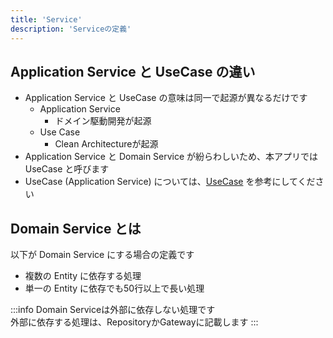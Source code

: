 ```yaml
---
title: 'Service'
description: 'Serviceの定義'
---
```


## Application Service と UseCase の違い

- Application Service と UseCase の意味は同一で起源が異なるだけです
  - Application Service
    - ドメイン駆動開発が起源
  - Use Case
    - Clean Architectureが起源
- Application Service と Domain Service が紛らわしいため、本アプリでは UseCase と呼びます
- UseCase (Application Service) については、[UseCase](UseCase) を参考にしてください

## Domain Service とは

以下が Domain Service にする場合の定義です

- 複数の Entity に依存する処理
- 単一の Entity に依存でも50行以上で長い処理

:::info
Domain Serviceは外部に依存しない処理です<br/>外部に依存する処理は、RepositoryかGatewayに記載します
:::
